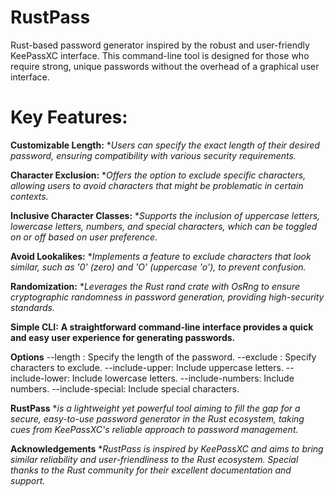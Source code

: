 # RustPass
Rust-based password generator inspired by the robust and user-friendly KeePassXC interface. This command-line tool is designed for those who require strong, unique passwords without the overhead of a graphical user interface.

# Key Features:

**Customizable Length:** **Users can specify the exact length of their desired password, ensuring compatibility with various security requirements.*

**Character Exclusion:** **Offers the option to exclude specific characters, allowing users to avoid characters that might be problematic in certain contexts.*

**Inclusive Character Classes:** **Supports the inclusion of uppercase letters, lowercase letters, numbers, and special characters, which can be toggled on or off based on user preference.*

**Avoid Lookalikes:** **Implements a feature to exclude characters that look similar, such as '0' (zero) and 'O' (uppercase 'o'), to prevent confusion.*
    
**Randomization:** **Leverages the Rust rand crate with OsRng to ensure cryptographic randomness in password generation, providing high-security standards.*

**Simple CLI:** **A straightforward command-line interface provides a quick and easy user experience for generating passwords.**

**Options**
--length <LENGTH>: Specify the length of the password.
--exclude <CHARS>: Specify characters to exclude.
--include-upper: Include uppercase letters.
--include-lower: Include lowercase letters.
--include-numbers: Include numbers.
--include-special: Include special characters.

**RustPass** **is a lightweight yet powerful tool aiming to fill the gap for a secure, easy-to-use password generator in the Rust ecosystem, taking cues from KeePassXC's reliable approach to password management.*

**Acknowledgements**
**RustPass is inspired by KeePassXC and aims to bring similar reliability and user-friendliness to the Rust ecosystem. Special thanks to the Rust community for their excellent documentation and support.*
